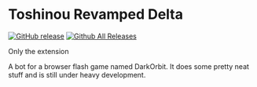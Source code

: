 Toshinou Revamped Delta
==========
[![GitHub release](https://img.shields.io/github/release/dm94/Toshinou-Revamped-Delta.svg)](https://github.com/dm94/Toshinou-Revamped-Delta/releases)
[![Github All Releases](https://img.shields.io/github/downloads/dm94/Toshinou-Revamped-Delta/total.svg)](https://github.com/dm94/Toshinou-Revamped-Delta/releases)

Only the extension

A bot for a browser flash game named DarkOrbit.
It does some pretty neat stuff and is still under heavy development.

